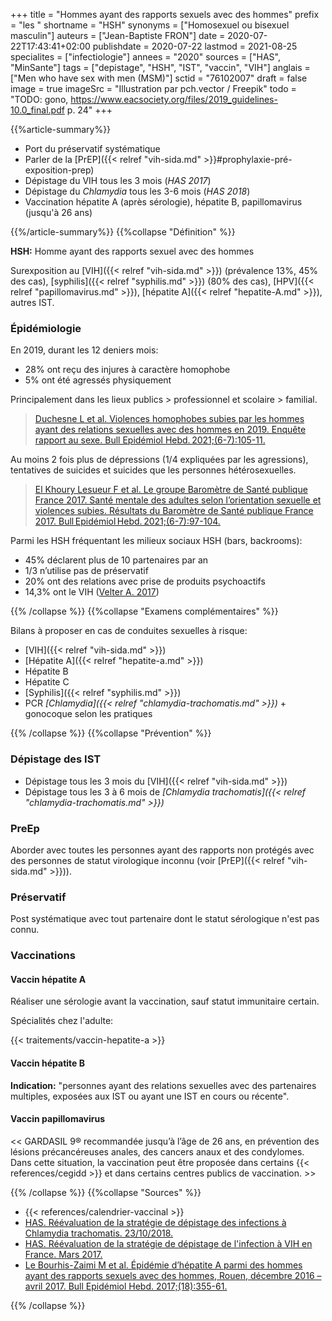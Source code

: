 +++
title = "Hommes ayant des rapports sexuels avec des hommes"
prefix = "les "
shortname = "HSH"
synonyms = ["Homosexuel ou bisexuel masculin"]
auteurs = ["Jean-Baptiste FRON"]
date = 2020-07-22T17:43:41+02:00
publishdate = 2020-07-22
lastmod = 2021-08-25
specialites = ["infectiologie"]
annees = "2020"
sources = ["HAS", "MinSante"]
tags = ["depistage", "HSH", "IST", "vaccin", "VIH"]
anglais = ["Men who have sex with men (MSM)"]
sctid = "76102007"
draft = false
image = true
imageSrc = "Illustration par pch.vector / Freepik"
todo = "TODO: gono, https://www.eacsociety.org/files/2019_guidelines-10.0_final.pdf p. 24"
+++

{{%article-summary%}}

- Port du préservatif systématique
- Parler de la [PrEP]({{< relref "vih-sida.md" >}}#prophylaxie-pré-exposition-prep)
- Dépistage du VIH tous les 3 mois (*HAS 2017*)
- Dépistage du *Chlamydia* tous les 3-6 mois (*HAS 2018*)
- Vaccination hépatite A (après sérologie), hépatite B, papillomavirus (jusqu'à 26 ans)

{{%/article-summary%}}
{{%collapse "Définition" %}}

**HSH:** Homme ayant des rapports sexuel avec des hommes

Surexposition au [VIH]({{< relref "vih-sida.md" >}}) (prévalence 13%, 45% des cas), [syphilis]({{< relref "syphilis.md" >}}) (80% des cas), [HPV]({{< relref "papillomavirus.md" >}}), [hépatite A]({{< relref "hepatite-A.md" >}}), autres IST.

### Épidémiologie

En 2019, durant les 12 deniers mois:

- 28% ont reçu des injures à caractère homophobe
- 5% ont été agressés physiquement

Principalement dans les lieux publics > professionnel et scolaire > familial.

> [Duchesne L et al. Violences homophobes subies par les hommes ayant des relations sexuelles avec des hommes en 2019. Enquête rapport au sexe. Bull Epidémiol Hebd. 2021;(6-7):105-11.](http://beh.santepubliquefrance.fr/beh/2021/6-7/2021_6-7_2.html)

Au moins 2 fois plus de dépressions (1/4 expliquées par les agressions), tentatives de suicides et suicides que les personnes hétérosexuelles.

> [El Khoury Lesueur F et al. Le groupe Baromètre de Santé publique France 2017. Santé mentale des adultes selon l’orientation sexuelle et violences subies. Résultats du Baromètre de Santé publique France 2017. Bull Epidémiol Hebd. 2021;(6-7):97-104.](http://beh.santepubliquefrance.fr/beh/2021/6-7/2021_6-7_1.html)

Parmi les HSH fréquentant les milieux sociaux HSH (bars, backrooms):

- 45% déclarent plus de 10 partenaires par an
- 1/3 n’utilise pas de préservatif
- 20% ont des relations avec prise de produits psychoactifs
- 14,3% ont le VIH ([Velter  A. 2017](https://portaildocumentaire.santepubliquefrance.fr/exl-php/util/documents/accede_document.php?1622191525936))

{{% /collapse %}}
{{%collapse "Examens complémentaires" %}}

Bilans à proposer en cas de conduites sexuelles à risque:

- [VIH]({{< relref "vih-sida.md" >}})
- [Hépatite A]({{< relref "hepatite-a.md" >}})
- Hépatite B
- Hépatite C
- [Syphilis]({{< relref "syphilis.md" >}})
- PCR *[Chlamydia]({{< relref "chlamydia-trachomatis.md" >}})* + gonocoque selon les pratiques

{{% /collapse %}}
{{%collapse "Prévention" %}}

### Dépistage des IST

- Dépistage tous les 3 mois du [VIH]({{< relref "vih-sida.md" >}})
- Dépistage tous les 3 à 6 mois de *[Chlamydia trachomatis]({{< relref "chlamydia-trachomatis.md" >}})*

### PreEp

Aborder avec toutes les personnes ayant des rapports non protégés avec des personnes de statut virologique inconnu (voir [PrEP]({{< relref "vih-sida.md" >}})).

### Préservatif

Post systématique avec tout partenaire dont le statut sérologique n'est pas connu.

### Vaccinations

#### Vaccin hépatite A

Réaliser une sérologie avant la vaccination, sauf statut immunitaire certain.

Spécialités chez l'adulte:

{{< traitements/vaccin-hepatite-a >}}

#### Vaccin hépatite B

**Indication:** "personnes ayant des relations sexuelles avec des partenaires multiples, exposées aux IST ou ayant une IST en cours ou récente".

#### Vaccin papillomavirus

<< GARDASIL 9® recommandée jusqu’à l’âge de 26 ans, en prévention des lésions précancéreuses anales, des cancers anaux et des condylomes. Dans cette situation, la vaccination peut être proposée dans certains {{< references/cegidd >}} et dans certains centres publics de vaccination. >>

{{% /collapse %}}
{{%collapse "Sources" %}}

- {{< references/calendrier-vaccinal >}}
- [HAS. Réévaluation de la stratégie de dépistage des infections à Chlamydia trachomatis. 23/10/2018.](https://www.has-sante.fr/jcms/c_2879401/fr/reevaluation-de-la-strategie-de-depistage-des-infections-a-chlamydia-trachomatis)
- [HAS. Réévaluation de la stratégie de dépistage de l'infection à VIH en France. Mars 2017.](https://www.has-sante.fr/jcms/c_2024411/fr/reevaluation-de-la-strategie-de-depistage-de-l-infection-a-vih-en-france)
- [Le Bourhis-Zaimi M et al. Épidémie d’hépatite A parmi des hommes ayant des rapports sexuels avec des hommes, Rouen, décembre 2016 – avril 2017. Bull Epidémiol Hebd. 2017;(18):355-61.](http://beh.santepubliquefrance.fr/beh/2017/18/2017_18_2.html)

{{% /collapse %}}
